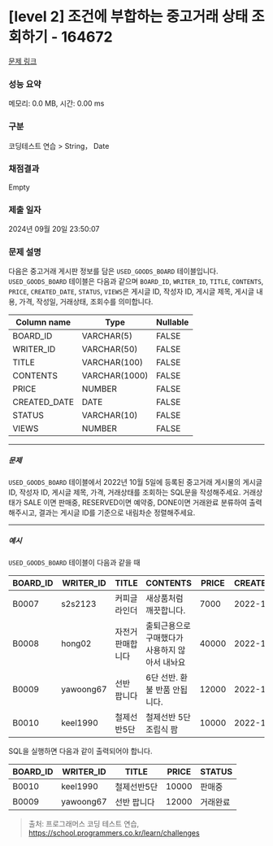 # [level 2] 조건에 부합하는 중고거래 상태 조회하기 - 164672 

[문제 링크](https://school.programmers.co.kr/learn/courses/30/lessons/164672#qna) 

### 성능 요약

메모리: 0.0 MB, 시간: 0.00 ms

### 구분

코딩테스트 연습 > String， Date

### 채점결과

Empty

### 제출 일자

2024년 09월 20일 23:50:07

### 문제 설명

<p>다음은 중고거래 게시판 정보를 담은 <code>USED_GOODS_BOARD</code> 테이블입니다. <code>USED_GOODS_BOARD</code> 테이블은 다음과 같으며 <code>BOARD_ID</code>, <code>WRITER_ID</code>, <code>TITLE</code>, <code>CONTENTS</code>, <code>PRICE</code>, <code>CREATED_DATE</code>, <code>STATUS</code>, <code>VIEWS</code>은 게시글 ID, 작성자 ID, 게시글 제목, 게시글 내용, 가격, 작성일, 거래상태, 조회수를 의미합니다.</p>
<table class="table">
        <thead><tr>
<th>Column name</th>
<th>Type</th>
<th>Nullable</th>
</tr>
</thead>
        <tbody><tr>
<td>BOARD_ID</td>
<td>VARCHAR(5)</td>
<td>FALSE</td>
</tr>
<tr>
<td>WRITER_ID</td>
<td>VARCHAR(50)</td>
<td>FALSE</td>
</tr>
<tr>
<td>TITLE</td>
<td>VARCHAR(100)</td>
<td>FALSE</td>
</tr>
<tr>
<td>CONTENTS</td>
<td>VARCHAR(1000)</td>
<td>FALSE</td>
</tr>
<tr>
<td>PRICE</td>
<td>NUMBER</td>
<td>FALSE</td>
</tr>
<tr>
<td>CREATED_DATE</td>
<td>DATE</td>
<td>FALSE</td>
</tr>
<tr>
<td>STATUS</td>
<td>VARCHAR(10)</td>
<td>FALSE</td>
</tr>
<tr>
<td>VIEWS</td>
<td>NUMBER</td>
<td>FALSE</td>
</tr>
</tbody>
      </table>
<hr>

<h5>문제</h5>

<p><code>USED_GOODS_BOARD</code> 테이블에서 2022년 10월 5일에 등록된 중고거래 게시물의 게시글 ID, 작성자 ID, 게시글 제목, 가격, 거래상태를 조회하는 SQL문을 작성해주세요. 거래상태가 SALE 이면 판매중, RESERVED이면 예약중, DONE이면 거래완료 분류하여 출력해주시고, 결과는 게시글 ID를 기준으로 내림차순 정렬해주세요.</p>

<hr>

<h5>예시</h5>

<p><code>USED_GOODS_BOARD</code> 테이블이 다음과 같을 때</p>
<table class="table">
        <thead><tr>
<th>BOARD_ID</th>
<th>WRITER_ID</th>
<th>TITLE</th>
<th>CONTENTS</th>
<th>PRICE</th>
<th>CREATED_DATE</th>
<th>STATUS</th>
<th>VIEWS</th>
</tr>
</thead>
        <tbody><tr>
<td>B0007</td>
<td>s2s2123</td>
<td>커피글라인더</td>
<td>새상품처럼 깨끗합니다.</td>
<td>7000</td>
<td>2022-10-04</td>
<td>DONE</td>
<td>210</td>
</tr>
<tr>
<td>B0008</td>
<td>hong02</td>
<td>자전거 판매합니다</td>
<td>출퇴근용으로 구매했다가 사용하지 않아서 내놔요</td>
<td>40000</td>
<td>2022-10-04</td>
<td>SALE</td>
<td>301</td>
</tr>
<tr>
<td>B0009</td>
<td>yawoong67</td>
<td>선반 팝니다</td>
<td>6단 선반. 환불 반품 안됩니다.</td>
<td>12000</td>
<td>2022-10-05</td>
<td>DONE</td>
<td>202</td>
</tr>
<tr>
<td>B0010</td>
<td>keel1990</td>
<td>철제선반5단</td>
<td>철제선반 5단 조립식 팜</td>
<td>10000</td>
<td>2022-10-05</td>
<td>SALE</td>
<td>194</td>
</tr>
</tbody>
      </table>
<p>SQL을 실행하면 다음과 같이 출력되어야 합니다.</p>
<table class="table">
        <thead><tr>
<th>BOARD_ID</th>
<th>WRITER_ID</th>
<th>TITLE</th>
<th>PRICE</th>
<th>STATUS</th>
</tr>
</thead>
        <tbody><tr>
<td>B0010</td>
<td>keel1990</td>
<td>철제선반5단</td>
<td>10000</td>
<td>판매중</td>
</tr>
<tr>
<td>B0009</td>
<td>yawoong67</td>
<td>선반 팝니다</td>
<td>12000</td>
<td>거래완료</td>
</tr>
</tbody>
      </table>

> 출처: 프로그래머스 코딩 테스트 연습, https://school.programmers.co.kr/learn/challenges